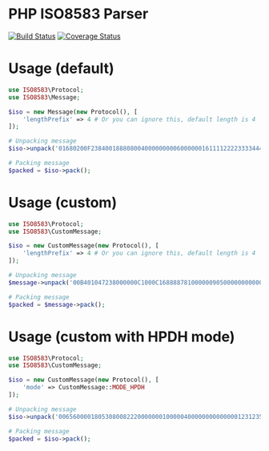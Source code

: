 # PHP ISO8583 Parser
[![Build Status](https://travis-ci.org/evenN2S/iso8583-custom.svg?branch=master)](https://travis-ci.org/evenN2S/iso8583-custom)
[![Coverage Status](https://coveralls.io/repos/github/evenN2S/iso8583-custom/badge.svg?branch=master)](https://coveralls.io/github/evenN2S/iso8583-custom?branch=master)

# Usage (default)
```php
use ISO8583\Protocol;
use ISO8583\Message;

$iso = new Message(new Protocol(), [
	'lengthPrefix' => 4 # Or you can ignore this, default length is 4
]);

# Unpacking message
$iso->unpack('01680200F2384001888080040000000006000000161111222233334444470040000001000000092510530800005217530809256010035030350318092500005211112222360004201811101150201041110110131374');

# Packing message
$packed = $iso->pack();
```

# Usage (custom)
```php
use ISO8583\Protocol;
use ISO8583\CustomMessage;

$iso = new CustomMessage(new Protocol(), [
	'lengthPrefix' => 4 # Or you can ignore this, default length is 4
]);

# Unpacking message
$message->unpack('00B401047238000000C1000C16888878100000090500000000000500000012312359590000032359591231323232323232323231313131313131313131313131313100964AA60A291A57423757FE73D399356915DE732A60073662BCDE983D5CBB994642539CB510D2EA717FAEF0988BF48426324BEF5EDE0541D17A2C920BED3A3932DA8AF6BA518A13DB7A100FD642282CE3B6D33D4D0F404D5426E88D57FBCC7BE009000831323334353637380006303030303031');

# Packing message
$packed = $message->pack();
```

# Usage (custom with HPDH mode)
```php
use ISO8583\Protocol;
use ISO8583\CustomMessage;

$iso = new CustomMessage(new Protocol(), [
	'mode' => CustomMessage::MODE_HPDH
]);

# Unpacking message
$iso->unpack('00656000018053080082220000000100000400000000000000123123595900000312310064454339444636393533353346413037354246464136313030303030303030303030303030303030303030303030303030303030303030303030303030303030300101');

# Packing message
$packed = $iso->pack();
```